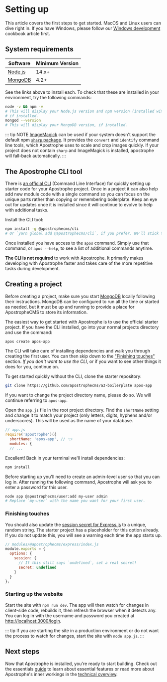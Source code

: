# Setting up

This article covers the first steps to get started. MacOS and Linux users can dive right in. If you have Windows, please follow our [Windows development](../cookbook/windows-development.md) cookbook article first.

## System requirements

| Software | Minimum Version |
| ------------- | ------------- |
| [Node.js](https://nodejs.org/en/) | 14.x+ |
| [MongoDB](https://docs.mongodb.com/manual/administration/install-community/)  | 4.2+ |

See the links above to install each. To check that these are installed in your environment, try the following commands:

```bash
node -v && npm -v
# This will display your Node.js version and npm version (installed with Node),
# if installed.
mongod --version
# This will display your MongoDB version, if installed.
```

::: tip NOTE
[ImageMagick](https://imagemagick.org/script/download.php) can be used if your system doesn't support the default npm [`sharp` package](https://www.npmjs.com/package/sharp). It provides the `convert` and `identify` command line tools, which Apostrophe uses to scale and crop images quickly. If your project does not contain `sharp` and ImageMagick is installed, apostrophe will fall-back automatically.
:::

## The Apostrophe CLI tool

There is [an official CLI](https://www.npmjs.com/package/@apostrophecms/cli) (Command Line Interface) for quickly setting up starter code for your Apostrophe project. Once in a project it can also help add new module code with a single command so you can focus on the unique parts rather than copying or remembering boilerplate. Keep an eye out for updates once it is installed since it will continue to evolve to help with additional tasks.

Install the CLI tool:

```bash
npm install -g @apostrophecms/cli
# Or `yarn global add @apostrophecms/cli`, if you prefer. We'll stick to npm commands.
```

Once installed you have access to the `apos` command. Simply use that command, or `apos --help`, to see a list of additional commands anytime.

**The CLI is not required** to work with Apostrophe. It primarily makes developing with Apostrophe faster and takes care of the more repetitive tasks during development.

## Creating a project

Before creating a project, make sure you start [MongoDB](https://docs.mongodb.com/manual/administration/install-community/) locally following their instructions. MongoDB can be configured to run all the time or started as needed, but it must be up and running to provide a place for ApostropheCMS to store its information.

The easiest way to get started with Apostrophe is to use the official starter project. If you have the CLI installed, go into your normal projects directory and use the command:

``` bash
apos create apos-app
```

The CLI will take care of installing dependencies and walk you through creating the first user. You can then skip down to the ["Finishing touches"](#finishing-touches) section. *If you don't want to use the CLI*, or if you want to see other things it does for you, continue on.

To get started quickly without the CLI, clone the starter repository:

```bash
git clone https://github.com/apostrophecms/a3-boilerplate apos-app
```

If you want to change the project directory name, please do so. We will continue referring to `apos-app`.

Open the `app.js` file in the root project directory. Find the `shortName` setting and change it to match your project (only letters, digits, hyphens and/or underscores). This will be used as the name of your database.

```javascript
// app.js
require('apostrophe')({
  shortName: 'apos-app', // 👈
  modules: {
  // ...
```

Excellent! Back in your terminal we'll install dependencies:

```bash
npm install
```

Before starting up you'll need to create an admin-level user so that you can log in. After running the following command, Apostrophe will ask you to enter a password for this user.

```bash
node app @apostrophecms/user:add my-user admin
# Replace `my-user` with the name you want for your first user.
```

### Finishing touches

You should also update the [session secret for Express.js](https://github.com/expressjs/session#secret) to a unique, random string. The starter project has a placeholder for this option already. If you do not update this, you will see a warning each time the app starts up.

```javascript
// modules/@apostrophecms/express/index.js
module.exports = {
  options: {
    session: {
      // If this still says `undefined`, set a real secret!
      secret: undefined
    }
  }
};
```

### Starting up the website

Start the site with `npm run dev`. The app will then watch for changes in client-side code, rebuilds it, then refresh the browser when it detects any. You can log in with the username and password you created at [http://localhost:3000/login](http://localhost:3000/login).

::: tip
If you are starting the site in a production environment or do not want the process to watch for changes, start the site with `node app.js`.
:::

## Next steps

Now that Apostrophe is installed, you're ready to start building. Check out the essentials [guide](/guide/) to learn about essential features or read more about Apostrophe's inner workings in the [technical overview](/guide/technical-overview.md).
